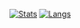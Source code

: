 [![Stats](https://github-readme-stats.vercel.app/api?username=xlthlx&count_private=true&show_icons=true&theme=midnight-purple&custom_title=xlthlx%27s%20Github%20Stats&include_all_commits=1&hide=issues)](https://github.com/anuraghazra/github-readme-stats)
[![Langs](https://github-readme-stats.vercel.app/api/top-langs/?username=xlthlx&theme=midnight-purple&layout=compact&custom_title=Languages)](https://github.com/anuraghazra/github-readme-stats)
